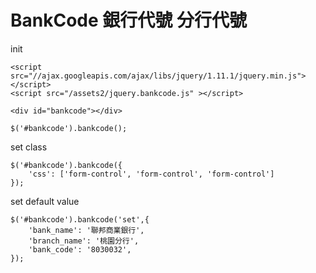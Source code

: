 # BankCode 銀行代號 分行代號

init
```
<script src="//ajax.googleapis.com/ajax/libs/jquery/1.11.1/jquery.min.js"></script>
<script src="/assets2/jquery.bankcode.js" ></script>

<div id="bankcode"></div>

$('#bankcode').bankcode();	
```

set class
```
$('#bankcode').bankcode({
	'css': ['form-control', 'form-control', 'form-control']
});	
```

set default value
```
$('#bankcode').bankcode('set',{
	'bank_name': '聯邦商業銀行',
	'branch_name': '桃園分行',
	'bank_code': '8030032',
});
```
